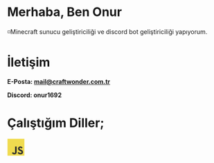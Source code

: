    # Merhaba, Ben Onur

◽Minecraft sunucu geliştiriciliği ve discord bot geliştiriciliği yapıyorum.

# İletişim
**E-Posta: mail@craftwonder.com.tr**

**Discord: onur1692**

# Çalıştığım Diller;
<img src="https://raw.githubusercontent.com/devicons/devicon/master/icons/javascript/javascript-original.svg" alt="JavaScript Logo" width="40" height="40">
